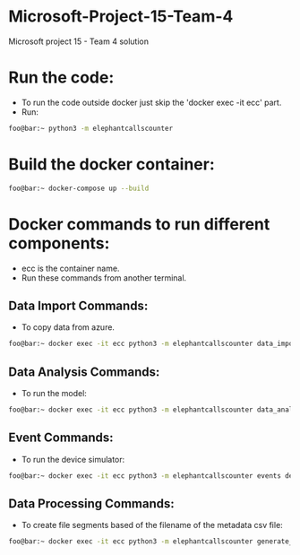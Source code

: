 # Microsoft-Project-15-Team-4
Microsoft project 15 - Team 4 solution

# Run the code:
- To run the code outside docker just skip the 'docker exec -it ecc' part.
- Run:
```bash
foo@bar:~ python3 -m elephantcallscounter
```

# Build the docker container:
```bash
foo@bar:~ docker-compose up --build
```

# Docker commands to run different components:
- ecc is the container name. 
- Run these commands from another terminal.
  
## Data Import Commands:
- To copy data from azure. 
```bash
foo@bar:~ docker exec -it ecc python3 -m elephantcallscounter data_import copy_data_to_azure {source_file} {target_loc}
```

## Data Analysis Commands:
- To run the model:
```bash
foo@bar:~ docker exec -it ecc python3 -m elephantcallscounter data_analysis train_cnn data/spectrogram_bb {model_name}
```

## Event Commands:
- To run the device simulator:
```bash
foo@bar:~ docker exec -it ecc python3 -m elephantcallscounter events device_simulator
```

## Data Processing Commands:
- To create file segments based of the filename of the metadata csv file:
```bash
foo@bar:~ docker exec -it ecc python3 -m elephantcallscounter generate_file_segments data/metadata/nn_ele_hb_00-24hr_TrainingSet_v2.txt
```
